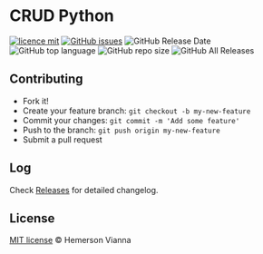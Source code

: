 # CRUD Python

[![licence mit](https://img.shields.io/badge/license-MIT-blue.svg?style=flat-square)](http://hemersonvianna.mit-license.org/)
[![GitHub issues](https://img.shields.io/github/issues/org-victorinox/crud-python.svg)](https://github.com/org-victorinox/crud-python/issues)
![GitHub Release Date](https://img.shields.io/github/release-date/org-victorinox/crud-python.svg)
![GitHub top language](https://img.shields.io/github/languages/top/org-victorinox/crud-python.svg)
![GitHub repo size](https://img.shields.io/github/repo-size/org-victorinox/crud-python.svg)
![GitHub All Releases](https://img.shields.io/github/downloads/org-victorinox/crud-python/total.svg)

## Contributing

- Fork it!
- Create your feature branch: `git checkout -b my-new-feature`
- Commit your changes: `git commit -m 'Add some feature'`
- Push to the branch: `git push origin my-new-feature`
- Submit a pull request

## Log

Check [Releases](https://github.com/org-victorinox/crud-python/releases) for detailed changelog.

## License

[MIT license](http://hemersonvianna.mit-license.org/) © Hemerson Vianna
